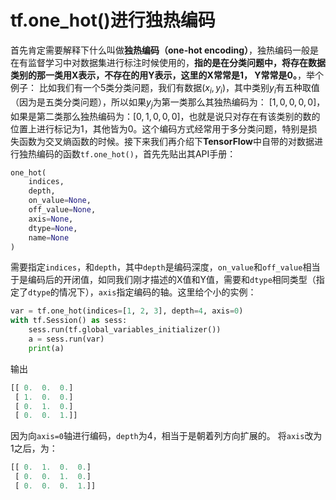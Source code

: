 # tf.one_hot()进行独热编码
首先肯定需要解释下什么叫做**独热编码（one-hot encoding）**，独热编码一般是在有监督学习中对数据集进行标注时候使用的，**指的是在分类问题中，将存在数据类别的那一类用X表示，不存在的用Y表示，这里的X常常是1， Y常常是0。**，举个例子：
比如我们有一个5类分类问题，我们有数据$(x_i, y_i)$，其中类别$y_i$有五种取值（因为是五类分类问题），所以如果$y_j$为第一类那么其独热编码为：
$[1, 0, 0, 0, 0]$，如果是第二类那么独热编码为：$[0, 1, 0, 0, 0]$，也就是说只对存在有该类别的数的位置上进行标记为1，其他皆为0。这个编码方式经常用于多分类问题，特别是损失函数为交叉熵函数的时候。接下来我们再介绍下**TensorFlow**中自带的对数据进行独热编码的函数`tf.one_hot()`，首先先贴出其API手册：
```python
one_hot(
    indices,
    depth,
    on_value=None,
    off_value=None,
    axis=None,
    dtype=None,
    name=None
)
```
需要指定`indices`，和`depth`，其中`depth`是编码深度，`on_value`和`off_value`相当于是编码后的开闭值，如同我们刚才描述的X值和Y值，需要和`dtype`相同类型（指定了`dtype`的情况下），`axis`指定编码的轴。这里给个小的实例：


```python
var = tf.one_hot(indices=[1, 2, 3], depth=4, axis=0)
with tf.Session() as sess:
    sess.run(tf.global_variables_initializer())
    a = sess.run(var)
    print(a)
```
输出
```python
[[ 0.  0.  0.]
 [ 1.  0.  0.]
 [ 0.  1.  0.]
 [ 0.  0.  1.]]
```

因为向`axis=0`轴进行编码，`depth`为4，相当于是朝着列方向扩展的。
将`axis`改为1之后，为：
```python
[[ 0.  1.  0.  0.]
 [ 0.  0.  1.  0.]
 [ 0.  0.  0.  1.]]
```






